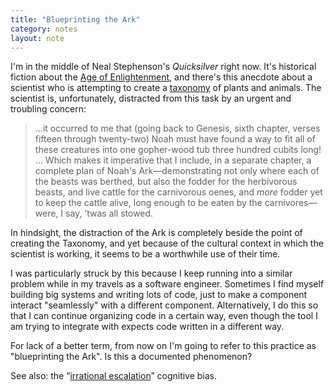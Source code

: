 ```yaml
---
title: "Blueprinting the Ark"
category: notes
layout: note
---
```


I'm in the middle of Neal Stephenson's <cite>Quicksilver</cite> right now. It's
historical fiction about the [Age of
Enlightenment](https://en.wikipedia.org/wiki/Age_of_Enlightenment), and there's
this anecdote about a scientist who is attempting to create a
[taxonomy](https://en.wikipedia.org/wiki/Taxonomy_%28biology%29#Pre-Linnaean_taxonomists)
of plants and animals.  The scientist is, unfortunately, distracted from this
task by an urgent and troubling concern:

> ...it occurred to me that (going back to Genesis, sixth chapter, verses
> fifteen through twenty-two) Noah must have found a way to fit all of these
> creatures into one gopher-wood tub three hundred cubits long! ... Which makes
> it imperative that I include, in a separate chapter, a complete plan of
> Noah's Ark&mdash;demonstrating not only where each of the beasts was
> berthed, but also the fodder for the herbivorous beasts, and live cattle for
> the carnivorous oenes, and *more* fodder yet to keep the cattle alive, long
> enough to be eaten by the carnivores&mdash;were, I say, &rsquo;twas all stowed.

In hindsight, the distraction of the Ark is completely beside the point of
creating the Taxonomy, and yet because of the cultural context in which the
scientist is working, it seems to be a worthwhile use of their time.

I was particularly struck by this because I keep running into a similar problem
while in my travels as a software engineer. Sometimes I find myself building
  big systems and writing lots of code, just to make a component interact
  "seamlessly" with a different component. Alternatively, I do this so that I
  can continue organizing code in a certain way, even though the tool I am
  trying to integrate with expects code written in a different way.

For lack of a better term, from now on I'm going to refer to this practice as
"blueprinting the Ark". Is this a documented phenomenon?

See also: the &ldquo;[irrational
escalation](http://en.wikipedia.org/wiki/Irrational_escalation)&rdquo;
cognitive bias.
